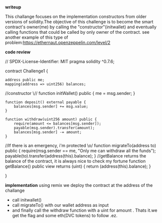 **writeup**

This challange focuses on the implementation constructors from older versions of solidity.The objective of this challenge is to become the smart contract's owner(me) by calling the "constructor"(initwallet) and eventually calling functions that could be called by only owner of the contract.
see another example of this type of problem:https://ethernaut.openzeppelin.com/level/2

**code review**

// SPDX-License-Identifier: MIT
pragma solidity ^0.7.6;



contract Challenge1 {

    address public me;
    mapping(address => uint256) balances;

//constructor \\//
    function initWallet() public {
        me = msg.sender;
    }

    function deposit() external payable {
        balances[msg.sender] += msg.value;
    }

    function withdraw(uint256 amount) public {
        require(amount <= balances[msg.sender]);
        payable(msg.sender).transfer(amount);
        balances[msg.sender] -= amount;
    }
//If there is an emergency, i'm protected \o/
    function migrateTo(address to) public {
        require(msg.sender == me, "Only me can withdraw all the funds");
        payable(to).transfer(address(this).balance);
    }
//getBalance returns the balance of the contract, it is always nice to check my fortune
    function getBalance() public view returns (uint)
    {
        return (address(this).balance);
    }

}

**implementation**
using remix we deploy the contract at the address of the challange
* call initwallet()
* call migrateTo() with our wallet address as input
* and finally call the withdraw function with a uint for amount . Thats it.we get the flag and some eth(DVC tokens) to follow .ez.
